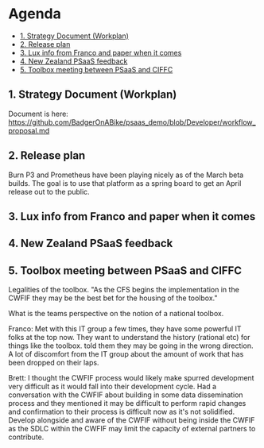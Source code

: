 # Agenda

- [1. Strategy Document (Workplan)](#1-strategy-document-workplan)
- [2. Release plan](#2-release-plan)
- [3. Lux info from Franco and paper when it comes](#3-lux-info-from-franco-and-paper-when-it-comes)
- [4. New Zealand PSaaS feedback](#4-new-zealand-psaas-feedback)
- [5. Toolbox meeting between PSaaS and CIFFC](#5-toolbox-meeting-between-psaas-and-ciffc)

## 1. Strategy Document (Workplan)

Document is here: https://github.com/BadgerOnABike/psaas_demo/blob/Developer/workflow_proposal.md


## 2. Release plan

Burn P3 and Prometheus have been playing nicely as of the March beta builds. The goal is to use that platform as a spring board to get an April release out to the public.

## 3. Lux info from Franco and paper when it comes

## 4. New Zealand PSaaS feedback

## 5. Toolbox meeting between PSaaS and CIFFC

Legalities of the toolbox. "As the CFS begins the implementation in the CWFIF they may be the best bet for the housing of the toolbox." 

What is the teams perspective on the notion of a national toolbox.

Franco: Met with this IT group a few times, they have some powerful IT folks at the top now. They want to understand the history (rational etc) for things like the toolbox. told them they may be going in the wrong direction. A lot of discomfort from the IT group about the amount of work that has been dropped on their laps. 

Brett: I thought the CWFIF process would likely make spurred development very difficult as it would fall into their development cycle. Had a conversation with the CWFIF about building in some data dissemination process and they mentioned it may be difficult to perform rapid changes and confirmation to their process is difficult now as it's not solidified. Develop alongside and aware of the CWFIF without being inside the CWFIF as the SDLC within the CWFIF may limit the capacity of external partners to contribute.


